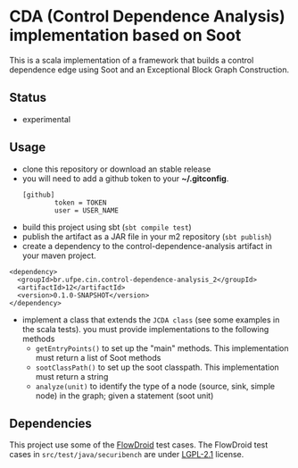 # CDA (Control Dependence Analysis) implementation based on Soot

This is a scala implementation of a framework that builds a control dependence edge using Soot and an Exceptional Block Graph Construction.

## Status

   * experimental

## Usage

   * clone this repository or download an stable release
   * you will need to add a github token to your **~/.gitconfig**.
     ```
     [github]
             token = TOKEN
             user = USER_NAME
     ```
   * build this project using sbt (`sbt compile test`)
   * publish the artifact as a JAR file in your m2 repository (`sbt publish`)
   * create a dependency to the control-dependence-analysis artifact in your maven project. 

```{xml}
<dependency>
  <groupId>br.ufpe.cin.control-dependence-analysis_2</groupId>
  <artifactId>12</artifactId>
  <version>0.1.0-SNAPSHOT</version>
</dependency>
```

   * implement a class that extends the `JCDA class` (see some examples in the scala tests). you must provide implementations to the following methods
      * `getEntryPoints()` to set up the "main" methods. This implementation must return a list of Soot methods
      * `sootClassPath()` to set up the soot classpath. This implementation must return a string
      * `analyze(unit)` to identify the type of a node  (source, sink, simple node) in the graph; given a statement (soot unit)


## Dependencies

This project use some of the [FlowDroid](https://github.com/secure-software-engineering/FlowDroid) test cases. The FlowDroid test cases in `src/test/java/securibench` are under [LGPL-2.1](https://github.com/secure-software-engineering/FlowDroid/blob/develop/LICENSE) license.
